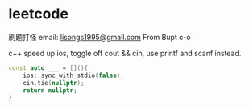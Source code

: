 # leetcode
刷题打怪
email: lisongs1995@gmail.com
From Bupt
c-o

c++ speed up ios, toggle off cout && cin, use printf and scanf instead.
```C++
const auto ___ = [](){
    ios::sync_with_stdio(false);
    cin.tie(nullptr);
    return nullptr;
}
```
